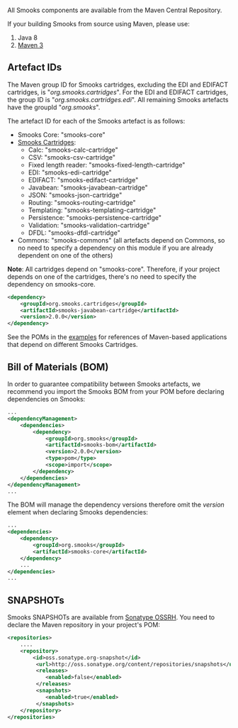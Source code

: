 <br/>
All Smooks components are available from the Maven Central Repository.

If your building Smooks from source using Maven, please use:

1. Java 8
2. [Maven 3](https://maven.apache.org/download.cgi) 

## Artefact IDs
The Maven group ID for Smooks cartridges, excluding the EDI and EDIFACT cartridges, is "_org.smooks.cartridges_". For the EDI and EDIFACT cartridges,
the group ID is "_org.smooks.cartridges.edi_". All remaining Smooks artefacts have the groupId "_org.smooks_".

The artefact ID for each of the Smooks artefact is as follows:

* Smooks Core: "smooks-core"
* [Smooks Cartridges](documentation/#smooks-cartridges):
    * Calc: "smooks-calc-cartridge"
    * CSV: "smooks-csv-cartridge"
    * Fixed length reader: "smooks-fixed-length-cartridge"
    * EDI: "smooks-edi-cartridge"
    * EDIFACT: "smooks-edifact-cartridge"
    * Javabean: "smooks-javabean-cartridge"
    * JSON: "smooks-json-cartridge"
    * Routing: "smooks-routing-cartridge"
    * Templating: "smooks-templating-cartridge"
    * Persistence: "smooks-persistence-cartridge"
    * Validation: "smooks-validation-cartridge" 
    * DFDL: "smooks-dfdl-cartridge"
* Commons: "smooks-commons" (all artefacts depend on Commons, so no need to specify a dependency on this module if you are already dependent on one of the others)

**Note**: All cartridges depend on "smooks-core". Therefore, if your project depends on one of the cartridges, there's no need to specify the dependency on smooks-core.

```xml
<dependency>
    <groupId>org.smooks.cartridges</groupId>
    <artifactId>smooks-javabean-cartridge</artifactId>
    <version>2.0.0</version>
</dependency>
```

See the POMs in the [examples](https://github.com/smooks/smooks-examples) for references of Maven-based applications that depend on different Smooks Cartridges.

## Bill of Materials (BOM)

In order to guarantee compatibility between Smooks artefacts, we recommend you import the Smooks BOM from your POM 
before declaring dependencies on Smooks:

```xml
...
<dependencyManagement>
    <dependencies>
        <dependency>
            <groupId>org.smooks</groupId>
            <artifactId>smooks-bom</artifactId>
            <version>2.0.0</version>
            <type>pom</type>
            <scope>import</scope>
        </dependency>
    </dependencies>
</dependencyManagement>
...
```

The BOM will manage the dependency versions therefore omit the _version_ element when declaring Smooks dependencies:

```xml
...
<dependencies>
    <dependency>
        <groupId>org.smooks</groupId>
        <artifactId>smooks-core</artifactId>
    </dependency>
    ...
</dependencies>
...
```

## SNAPSHOTs

Smooks SNAPSHOTs are available from [Sonatype OSSRH](https://oss.sonatype.org/content/repositories/snapshots). You need to declare the Maven repository in your project's POM:

```xml
<repositories>
    ....
    <repository>
        <id>oss.sonatype.org-snapshot</id>
         <url>http://oss.sonatype.org/content/repositories/snapshots</url>
         <releases>
            <enabled>false</enabled>
         </releases>
         <snapshots>
            <enabled>true</enabled>
         </snapshots>
    </repository>
</repositories>
```